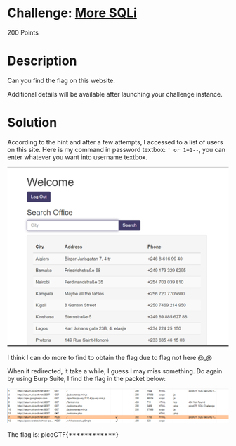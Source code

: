 # Challenge: [More SQLi](https://play.picoctf.org/practice/challenge/358)
200 Points
# Description
Can you find the flag on this website.

Additional details will be available after launching your challenge instance.
# Solution
According to the hint and after a few attempts, I accessed to a list of users on this site. Here is my command in password textbox: `' or 1=1--`, you can enter whatever you want into username textbox.

<img src='./media/8773.png' alt='The result when excuting sql injection command' />

I think I can do more to find to obtain the flag due to flag not here @_@ 

When it redirected, it take a while, I guess I may miss something. Do again by using Burp Suite, I find the flag in the packet below:

<img src='./media/2273.png' alt= 'Packet contains flag' />

The flag is: picoCTF{************}
